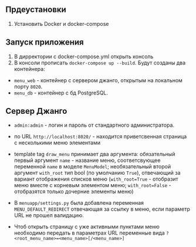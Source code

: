 ## Прдеустановки

1. Установить Docker и docker-compose

## Запуск приложения

1. В дирректории с docker-compose.yml открыть консоль
2. В консоли прописать `docker-compose up --build`. Будут созданы два контейнера: 

- `menu_web` - контейнер с сервером джанго, открытым на локальном порту `8020`.
- `menu_db` - контейнер с бд PostgreSQL.

## Сервер Джанго

- `admin:admin` - логин и пароль от стандартного администратора.

- по URL `http://localhost:8020/` - находится приветсвенная страница с несколькими меню элементами

- template tag `draw_menu` принимает два аргумента: обязательный первый аргумент `name` - название меню, соответсвующее переменной `name` в моделе `MenuModel`; необязательный второй аргумент `with_root` тип bool (по умолчанию `True`), отвечающий за вариант отображения списков меню (`with_root=True` - отобразит меню вместе с корневым элементом меню; `with_root=False` - отобразятся только дочерние элементы меню)

- В `menuapp/settings.py` была добавлена переменная `MENU_DEFAULT_REDIRECT` отвечающая за ссылку в меню, если параметр URL не прошел валидацию.

- Чтоб открыть страницу с уже активными пунктами меню необходимо передать в параметрах URL переменные вида `?<root_menu_name>=<menu_name>[/<menu_name>]`